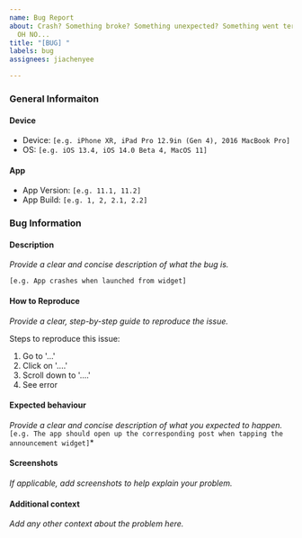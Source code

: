 ```yaml
---
name: Bug Report
about: Crash? Something broke? Something unexpected? Something went terribly wrong...
  OH NO...
title: "[BUG] "
labels: bug
assignees: jiachenyee

---
```


### General Informaiton
#### Device
 - Device: `[e.g. iPhone XR, iPad Pro 12.9in (Gen 4), 2016 MacBook Pro]`
 - OS: `[e.g. iOS 13.4, iOS 14.0 Beta 4, MacOS 11]`

#### App
 - App Version: `[e.g. 11.1, 11.2]`
 - App Build: `[e.g. 1, 2, 2.1, 2.2]`

### Bug Information
#### Description
*Provide a clear and concise description of what the bug is.*

`[e.g. App crashes when launched from widget]`

#### How to Reproduce
*Provide a clear, step-by-step guide to reproduce the issue.*

Steps to reproduce this issue:
1. Go to '...'
2. Click on '....'
3. Scroll down to '....'
4. See error

#### Expected behaviour
*Provide a clear and concise description of what you expected to happen.*
`[e.g. The app should open up the corresponding post when tapping the announcement widget]`*

#### Screenshots
*If applicable, add screenshots to help explain your problem.*

#### Additional context
*Add any other context about the problem here.*

